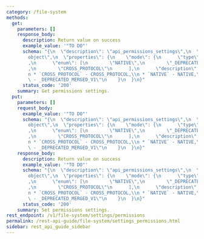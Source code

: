 ```yaml
---
category: /file-system
methods:
  get:
    parameters: []
    response_body:
      description: Return value on success
      example_value: '"TO DO"'
      schema: "{\n  \"description\": \"api_permissions_settings\",\n  \"type\": \"\
        object\",\n  \"properties\": {\n    \"mode\": {\n      \"type\": \"string\"\
        ,\n      \"enum\": [\n        \"NATIVE\",\n        \"_DEPRECATED_MERGED_V1\"\
        ,\n        \"CROSS_PROTOCOL\"\n      ],\n      \"description\": \"mode:\\\
        n * `CROSS_PROTOCOL` - CROSS_PROTOCOL,\\n * `NATIVE` - NATIVE,\\n * `_DEPRECATED_MERGED_V1`\
        \ - _DEPRECATED_MERGED_V1\"\n    }\n  }\n}"
      status_code: '200'
    summary: Get permissions settings.
  put:
    parameters: []
    request_body:
      example_value: '"TO DO"'
      schema: "{\n  \"description\": \"api_permissions_settings\",\n  \"type\": \"\
        object\",\n  \"properties\": {\n    \"mode\": {\n      \"type\": \"string\"\
        ,\n      \"enum\": [\n        \"NATIVE\",\n        \"_DEPRECATED_MERGED_V1\"\
        ,\n        \"CROSS_PROTOCOL\"\n      ],\n      \"description\": \"mode:\\\
        n * `CROSS_PROTOCOL` - CROSS_PROTOCOL,\\n * `NATIVE` - NATIVE,\\n * `_DEPRECATED_MERGED_V1`\
        \ - _DEPRECATED_MERGED_V1\"\n    }\n  }\n}"
    response_body:
      description: Return value on success
      example_value: '"TO DO"'
      schema: "{\n  \"description\": \"api_permissions_settings\",\n  \"type\": \"\
        object\",\n  \"properties\": {\n    \"mode\": {\n      \"type\": \"string\"\
        ,\n      \"enum\": [\n        \"NATIVE\",\n        \"_DEPRECATED_MERGED_V1\"\
        ,\n        \"CROSS_PROTOCOL\"\n      ],\n      \"description\": \"mode:\\\
        n * `CROSS_PROTOCOL` - CROSS_PROTOCOL,\\n * `NATIVE` - NATIVE,\\n * `_DEPRECATED_MERGED_V1`\
        \ - _DEPRECATED_MERGED_V1\"\n    }\n  }\n}"
      status_code: '200'
    summary: Set permissions settings.
rest_endpoint: /v1/file-system/settings/permissions
permalink: /rest-api-guide/file-system/settings_permissions.html
sidebar: rest_api_guide_sidebar
---
```

